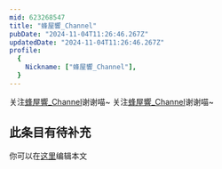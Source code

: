 ```yaml
---
mid: 623268547
title: "蜂屋響_Channel"
pubDate: "2024-11-04T11:26:46.267Z"
updatedDate: "2024-11-04T11:26:46.267Z"
profile:
  {
    Nickname: ["蜂屋響_Channel"],
  }
---
```


关注[蜂屋響_Channel](https://space.bilibili.com/623268547)谢谢喵~ 关注[蜂屋響_Channel](https://space.bilibili.com/623268547)谢谢喵~

## 此条目有待补充
你可以在[这里](https://github.com/Yuhanawa/VTuber.ICU-Content/edit/master/v/蜂屋響_Channel/index.md)编辑本文
